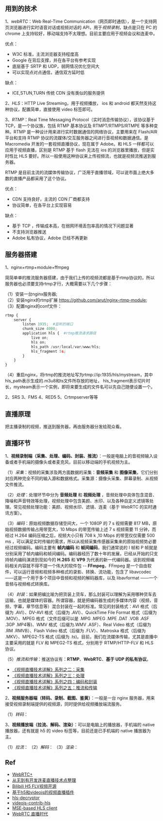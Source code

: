 ## 用到的技术

1、*webRTC*：Web Real-Time Communication（网页即时通信），是一个支持网页浏览器进行实时语音对话或视频对话的 API，用于*视频录制*，缺点是只在 PC 的 chrome 上支持较好，移动端支持不太理想。目前主要应用于视频会议和连麦中。

优点：
- W3C 标准，主流浏览器支持程度高
- Google 在背后支撑，并在各平台有参考实现
- 底层基于 SRTP 和 UDP，弱网情况优化空间大
- 可以实现点对点通信，通信双方延时低

缺点：
- ICE,STUN,TURN 传统 CDN 没有类似的服务提供

2、*HLS*：HTTP Live Streaming，用于视频播放， ios 和 android 都天然支持这种协议，配置简单，直接使用 video 标签即可。

3、*RTMP*：Real Time Messaging Protocol（实时消息传输协议），该协议基于 TCP，是一个协议族，包括 RTMP 基本协议及 RTMPT/RTMPS/RTMPE 等多种变种。RTMP 是一种设计用来进行实时数据通信的网络协议，主要用来在 Flash/AIR 平台和支持 RTMP 协议的流媒体/交互服务器之间进行音视频和数据通信。是 Macromedia 开发的一套视频直播协议，现在属于 Adobe。和 HLS 一样都可以应用于视频直播，区别是 RTMP 基于 flash 无法在 ios 的浏览器里播放，但是实时性比 HLS 要好。所以一般使用这种协议来上传视频流，也就是视频流推送到服务器。

RTMP 是目前主流的流媒体传输协议，广泛用于直播领域，可以说市面上绝大多数的直播产品都采用了这个协议。

优点：
- CDN 支持良好，主流的 CDN 厂商都支持
- 协议简单，在各平台上实现容易

缺点：
- 基于 TCP ，传输成本高，在弱网环境丢包率高的情况下问题显著
- 不支持浏览器推送
- Adobe 私有协议，Adobe 已经不再更新

## 服务器搭建

1、nginx+rtmp+module+ffmpeg

简简单单的推流服务器搭建，由于我们上传的视频流都是基于rtmp协议的，所以服务器也必须要支持rtmp才行，大概需要以下几个步骤：

（1）安装一台nginx服务器;  
（2）安装nginx的rtmp扩展 https://github.com/arut/nginx-rtmp-module;  
（3）配置nginx的conf文件：
``` python
rtmp {  
    server {  
        listen 1935;  #监听的端口
        chunk_size 4000;  
        application hls {  #rtmp推流请求路径
            live on;  
            hls on;  
            hls_path /usr/local/var/www/hls;  
            hls_fragment 5s;  
        }  
    }  
}
```
（4）重启nginx，将rtmp的推流地址写为rtmp://ip:1935/hls/mystream，其中hls_path表示生成的.m3u8和ts文件所存放的地址，
hls_fragment表示切片时长，mysteam表示一个实例，即将来要生成的文件名可以先自己随便设置一个。

2、SRS
3、FMS
4、RED5
5、Crtmpserver等等

## 直播原理

把主播录制的视频，推送到服务器，再由服务器分发给观众看。

## 直播环节

1、**视频录制端（采集、处理、编码、封装、推流）**：一般是电脑上的音视频输入设备或者手机端的摄像头或者麦克风，目前以移动端的手机视频为主。

（1）*采集*：视频的采集涉及两方面数据的采集：**音频采集** 和 **图像采集**，它们分别对应两种完全不同的输入源和数据格式。采集源：摄像头采集、屏幕录制、从视频文件推流。

（2）*处理*：处理环节中分为 **音频处理** 和 **视频处理** ，音频处理中具体包含混音、降噪和声音特效等处理，视频处理中包含美颜、水印、以及各种自定义滤镜等处理。常见视频处理功能：美颜、视频水印、滤镜、连麦（基于 WebRTC 的实时通讯方案）。

（3）*编码*：原始视频数据存储空间大，一个 1080P 的 7 s 视频需要 817 MB，原始视频数据传输占用带宽大，10 Mbps 的带宽传输上述 7 s 视频需要 11 分钟，而经过 H.264 编码压缩之后，视频大小只有 708 k ,10 Mbps 的带宽仅仅需要 500 ms ，可以满足实时传输的需求，所以从视频采集传感器采集来的原始视频势必要经过视频编码。编码主要有 **帧内编码** 和 **帧间编码**，我们通常说的 I 帧和 P 帧就是分别采用了帧内编码和帧间编码。编码器经历了数十年的发展，已经从开始的只支持帧内编码演进到现如今的 **H.265** 和 **VP9** 为代表的新一代编码器。谈到视频编码相关内容就不得不提一个伟大的软件包 -- **FFmpeg**，FFmpeg 是一个自由软件，可以运行音频和视频多种格式的录影、转换、流功能，包含了 libavcodec ——这是一个用于多个项目中音频和视频的解码器库，以及 libavformat ——一个音频与视频格式转换库。

（4）*封装*：如果把编比喻为把货装上货车，那么封装可以理解为采用哪种货车去运输，也就是媒体的容器。所谓容器，就是把编码器生成的多媒体内容（视频，音频，字幕，章节信息等）混合封装在一起的标准。常见的封装格式：AVI 格式（后缀为 .AVI）、DV-AVI 格式（后缀为 .AVI）、QuickTime File Format 格式（后缀为 .MOV）、MPEG 格式（文件后缀可以是 .MPG .MPEG .MPE .DAT .VOB .ASF .3GP .MP4等)、WMV 格式（后缀为.WMV .ASF）、Real Video 格式（后缀为 .RM .RMVB）、Flash Video 格式（后缀为 .FLV）、Matroska 格式（后缀为 .MKV）、MPEG2-TS 格式 (后缀为 .ts)。目前，我们在流媒体传输，尤其是直播中主要采用的就是 FLV 和 MPEG2-TS 格式，分别用于 RTMP/HTTP-FLV 和 HLS 协议。

（5）*推流和传输*：推送协议有：**RTMP**、**WebRTC**、**基于 UDP 的私有协议**。

- [《视频直播技术详解》系列之二：采集](http://blog.qiniu.com/archives/6713)
- [《视频直播技术详解》系列之三：处理](http://blog.qiniu.com/archives/6795)
- [《视频直播技术详解》系列之四：编码和封装](http://blog.qiniu.com/archives/6816)
- [《视频直播技术详解》系列之五：推流和传输](http://blog.qiniu.com/archives/6914)

2、**视频服务器端（转码、录制、截图、鉴黄）**：一般是一台 nginx 服务器，用来接受视频录制端提供的视频源，同时提供给视频播放端流服务。

（1）*转码*：

3、**视频播放端（拉流、解码、渲染）**：可以是电脑上的播放器，手机端的 native 播放器，还有就是 h5 的 video 标签等，目前还是已手机端的 native 播放器为主。

（1）*拉流*：
（2）*解码*：
（3）*渲染*：

## Ref

- [WebRTC+](http://l0gs.xf0rk.space/webrtc-plus/)
- [从无到有开发连麦直播技术点整理](https://github.com/DyncLang/DevLiveBook)
- [Bilibili H5 FLV视频开源](https://github.com/Bilibili/flv.js)
- [基于h5和videojs的视频直播插件](https://github.com/fzninja/hLive)
- [hls-decryptor](https://github.com/mafintosh/hls-decryptor)
- [videojs-contrib-hls](https://github.com/videojs/videojs-contrib-hls)
- [MSE-based HLS client](https://github.com/dailymotion/hls.js)
- [WebRTC 直播时代](https://www.villainhr.com/page/2017/02/20/WebRTC%20%E7%9B%B4%E6%92%AD%E6%97%B6%E4%BB%A3)
